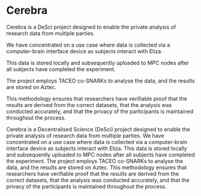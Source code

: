 # Cerebra
Cerebra is a DeSci project designed to enable the private analysis of research data from multiple parties. 

We have concentrated on a use case where data is collected via a computer-brain interface device as subjects interact with Eliza. 

This data is stored locally and subsequently uploaded to MPC nodes after all subjects have completed the experiment. 

The project employs TACEO co-SNARKs to analyse the data, and the results are stored on Aztec. 

This methodology ensures that researchers have verifiable proof that the results are derived from the correct datasets, that the analysis was conducted accurately, and that the privacy of the participants is maintained throughout the process.

Cerebra is a Decentralised Science (DeSci) project designed to enable the private analysis of research data from multiple parties. 
We have concentrated on a use case where data is collected via a computer-brain interface device as subjects interact with Eliza. 
This data is stored locally and subsequently uploaded to MPC nodes after all subjects have completed the experiment. 
The project employs TACEO co-SNARKs to analyse the data, and the results are stored on Aztec. 
This methodology ensures that researchers have verifiable proof that the results are derived from the correct datasets, that the analysis was conducted accurately, and that the privacy of the participants is maintained throughout the process.

